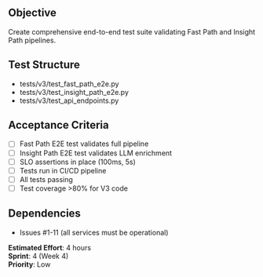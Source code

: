 ## Objective
Create comprehensive end-to-end test suite validating Fast Path and Insight Path pipelines.

## Test Structure
- tests/v3/test_fast_path_e2e.py
- tests/v3/test_insight_path_e2e.py
- tests/v3/test_api_endpoints.py

## Acceptance Criteria
- [ ] Fast Path E2E test validates full pipeline
- [ ] Insight Path E2E test validates LLM enrichment
- [ ] SLO assertions in place (100ms, 5s)
- [ ] Tests run in CI/CD pipeline
- [ ] All tests passing
- [ ] Test coverage >80% for V3 code

## Dependencies
- Issues #1-11 (all services must be operational)

**Estimated Effort**: 4 hours  
**Sprint**: 4 (Week 4)  
**Priority**: Low
